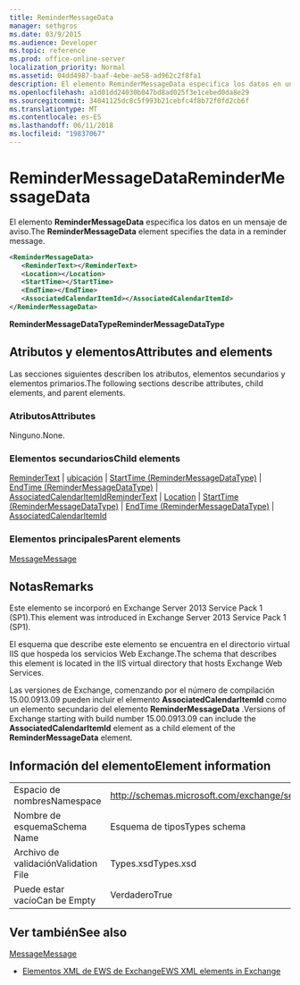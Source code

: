 ```yaml
---
title: ReminderMessageData
manager: sethgros
ms.date: 03/9/2015
ms.audience: Developer
ms.topic: reference
ms.prod: office-online-server
localization_priority: Normal
ms.assetid: 04dd4987-baaf-4ebe-ae58-ad962c2f8fa1
description: El elemento ReminderMessageData especifica los datos en un mensaje de aviso.
ms.openlocfilehash: a1d01dd24030b047bd8ad025f3e1cebed0da8e29
ms.sourcegitcommit: 34041125dc8c5f993b21cebfc4f8b72f0fd2cb6f
ms.translationtype: MT
ms.contentlocale: es-ES
ms.lasthandoff: 06/11/2018
ms.locfileid: "19837067"
---
```

# <a name="remindermessagedata"></a><span data-ttu-id="c4a53-103">ReminderMessageData</span><span class="sxs-lookup"><span data-stu-id="c4a53-103">ReminderMessageData</span></span>

<span data-ttu-id="c4a53-104">El elemento **ReminderMessageData** especifica los datos en un mensaje de aviso.</span><span class="sxs-lookup"><span data-stu-id="c4a53-104">The **ReminderMessageData** element specifies the data in a reminder message.</span></span> 
  
```XML
<ReminderMessageData>
   <ReminderText></ReminderText>
   <Location></Location>
   <StartTime></StartTime>
   <EndTime></EndTime>
   <AssociatedCalendarItemId></AssociatedCalendarItemId>
</ReminderMessageData>

```

 <span data-ttu-id="c4a53-105">**ReminderMessageDataType**</span><span class="sxs-lookup"><span data-stu-id="c4a53-105">**ReminderMessageDataType**</span></span>
## <a name="attributes-and-elements"></a><span data-ttu-id="c4a53-106">Atributos y elementos</span><span class="sxs-lookup"><span data-stu-id="c4a53-106">Attributes and elements</span></span>

<span data-ttu-id="c4a53-107">Las secciones siguientes describen los atributos, elementos secundarios y elementos primarios.</span><span class="sxs-lookup"><span data-stu-id="c4a53-107">The following sections describe attributes, child elements, and parent elements.</span></span>
  
### <a name="attributes"></a><span data-ttu-id="c4a53-108">Atributos</span><span class="sxs-lookup"><span data-stu-id="c4a53-108">Attributes</span></span>

<span data-ttu-id="c4a53-109">Ninguno.</span><span class="sxs-lookup"><span data-stu-id="c4a53-109">None.</span></span>
  
### <a name="child-elements"></a><span data-ttu-id="c4a53-110">Elementos secundarios</span><span class="sxs-lookup"><span data-stu-id="c4a53-110">Child elements</span></span>

<span data-ttu-id="c4a53-111">[ReminderText](remindertext.md) | [ubicación](location.md) | [StartTime (ReminderMessageDataType)](starttime-remindermessagedatatype.md) | [EndTime (ReminderMessageDataType)](endtime-remindermessagedatatype.md) | [AssociatedCalendarItemId](associatedcalendaritemid.md)</span><span class="sxs-lookup"><span data-stu-id="c4a53-111">[ReminderText](remindertext.md) | [Location](location.md) | [StartTime (ReminderMessageDataType)](starttime-remindermessagedatatype.md) | [EndTime (ReminderMessageDataType)](endtime-remindermessagedatatype.md) | [AssociatedCalendarItemId](associatedcalendaritemid.md)</span></span>
  
### <a name="parent-elements"></a><span data-ttu-id="c4a53-112">Elementos principales</span><span class="sxs-lookup"><span data-stu-id="c4a53-112">Parent elements</span></span>

[<span data-ttu-id="c4a53-113">Message</span><span class="sxs-lookup"><span data-stu-id="c4a53-113">Message</span></span>](message-ex15websvcsotherref.md)
  
## <a name="remarks"></a><span data-ttu-id="c4a53-114">Notas</span><span class="sxs-lookup"><span data-stu-id="c4a53-114">Remarks</span></span>

<span data-ttu-id="c4a53-115">Este elemento se incorporó en Exchange Server 2013 Service Pack 1 (SP1).</span><span class="sxs-lookup"><span data-stu-id="c4a53-115">This element was introduced in Exchange Server 2013 Service Pack 1 (SP1).</span></span>
  
<span data-ttu-id="c4a53-116">El esquema que describe este elemento se encuentra en el directorio virtual IIS que hospeda los servicios Web Exchange.</span><span class="sxs-lookup"><span data-stu-id="c4a53-116">The schema that describes this element is located in the IIS virtual directory that hosts Exchange Web Services.</span></span>
  
<span data-ttu-id="c4a53-117">Las versiones de Exchange, comenzando por el número de compilación 15.00.0913.09 pueden incluir el elemento **AssociatedCalendarItemId** como un elemento secundario del elemento **ReminderMessageData** .</span><span class="sxs-lookup"><span data-stu-id="c4a53-117">Versions of Exchange starting with build number 15.00.0913.09 can include the **AssociatedCalendarItemId** element as a child element of the **ReminderMessageData** element.</span></span> 
  
## <a name="element-information"></a><span data-ttu-id="c4a53-118">Información del elemento</span><span class="sxs-lookup"><span data-stu-id="c4a53-118">Element information</span></span>

|||
|:-----|:-----|
|<span data-ttu-id="c4a53-119">Espacio de nombres</span><span class="sxs-lookup"><span data-stu-id="c4a53-119">Namespace</span></span>  <br/> |http://schemas.microsoft.com/exchange/services/2006/types  <br/> |
|<span data-ttu-id="c4a53-120">Nombre de esquema</span><span class="sxs-lookup"><span data-stu-id="c4a53-120">Schema Name</span></span>  <br/> |<span data-ttu-id="c4a53-121">Esquema de tipos</span><span class="sxs-lookup"><span data-stu-id="c4a53-121">Types schema</span></span>  <br/> |
|<span data-ttu-id="c4a53-122">Archivo de validación</span><span class="sxs-lookup"><span data-stu-id="c4a53-122">Validation File</span></span>  <br/> |<span data-ttu-id="c4a53-123">Types.xsd</span><span class="sxs-lookup"><span data-stu-id="c4a53-123">Types.xsd</span></span>  <br/> |
|<span data-ttu-id="c4a53-124">Puede estar vacío</span><span class="sxs-lookup"><span data-stu-id="c4a53-124">Can be Empty</span></span>  <br/> |<span data-ttu-id="c4a53-125">Verdadero</span><span class="sxs-lookup"><span data-stu-id="c4a53-125">True</span></span>  <br/> |
   
## <a name="see-also"></a><span data-ttu-id="c4a53-126">Ver también</span><span class="sxs-lookup"><span data-stu-id="c4a53-126">See also</span></span>



[<span data-ttu-id="c4a53-127">Message</span><span class="sxs-lookup"><span data-stu-id="c4a53-127">Message</span></span>](message-ex15websvcsotherref.md)


- [<span data-ttu-id="c4a53-128">Elementos XML de EWS de Exchange</span><span class="sxs-lookup"><span data-stu-id="c4a53-128">EWS XML elements in Exchange</span></span>](ews-xml-elements-in-exchange.md)

